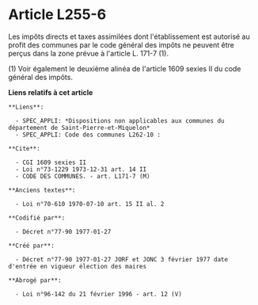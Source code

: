 # Article L255-6

Les impôts directs et taxes assimilées dont l'établissement est autorisé au profit des communes par le code général des
impôts ne peuvent être perçus dans la zone prévue à l'article L. 171-7 (1).

(1) Voir également le deuxième alinéa de l'article 1609 sexies II du code général des impôts.

**Liens relatifs à cet article**

	**Liens**:

	  - SPEC_APPLI: *Dispositions non applicables aux communes du département de Saint-Pierre-et-Miquelon*
	  - SPEC_APPLI: Code des communes L262-10 :

	**Cite**:

	  - CGI 1609 sexies II
	  - Loi n°73-1229 1973-12-31 art. 14 II
	  - CODE DES COMMUNES. - art. L171-7 (M)

	**Anciens textes**:

	  - Loi n°70-610 1970-07-10 art. 15 II al. 2

	**Codifié par**:

	  - Décret n°77-90 1977-01-27

	**Créé par**:

	  - Décret n°77-90 1977-01-27 JORF et JONC 3 février 1977 date d'entrée en vigueur élection des maires

	**Abrogé par**:

	  - Loi n°96-142 du 21 février 1996 - art. 12 (V)
